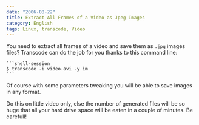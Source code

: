 ```yaml
---
date: "2006-08-22"
title: Extract All Frames of a Video as Jpeg Images
category: English
tags: Linux, transcode, Video
---
```


You need to extract all frames of a video and save them as `.jpg` images files? Transcode can do the job for you thanks to this command line:

    ```shell-session
    $ transcode -i video.avi -y im
    ```

Of course with some parameters tweaking you will be able to save images in any format.

Do this on little video only, else the number of generated files will be so huge that all your hard drive space will be eaten in a couple of minutes. Be carefull!
